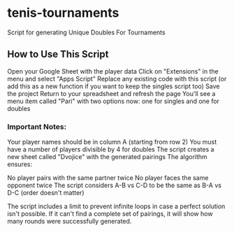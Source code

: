# tenis-tournaments
Script for generating Unique Doubles For Tournaments

## How to Use This Script

Open your Google Sheet with the player data
Click on "Extensions" in the menu and select "Apps Script"
Replace any existing code with this script (or add this as a new function if you want to keep the singles script too)
Save the project
Return to your spreadsheet and refresh the page
You'll see a menu item called "Pari" with two options now: one for singles and one for doubles


### Important Notes:

Your player names should be in column A (starting from row 2)
You must have a number of players divisible by 4 for doubles
The script creates a new sheet called "Dvojice" with the generated pairings
The algorithm ensures:

No player pairs with the same partner twice
No player faces the same opponent twice
The script considers A-B vs C-D to be the same as B-A vs D-C (order doesn't matter)

The script includes a limit to prevent infinite loops in case a perfect solution isn't possible. If it can't find a complete set of pairings, it will show how many rounds were successfully generated.
